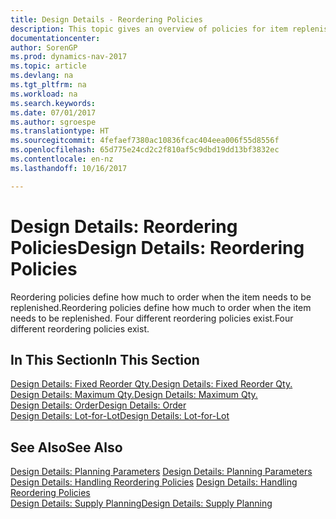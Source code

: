```yaml
---
title: Design Details - Reordering Policies
description: This topic gives an overview of policies for item replenishment.
documentationcenter: 
author: SorenGP
ms.prod: dynamics-nav-2017
ms.topic: article
ms.devlang: na
ms.tgt_pltfrm: na
ms.workload: na
ms.search.keywords: 
ms.date: 07/01/2017
ms.author: sgroespe
ms.translationtype: HT
ms.sourcegitcommit: 4fefaef7380ac10836fcac404eea006f55d8556f
ms.openlocfilehash: 65d775e24cd2c2f810af5c9dbd19dd13bf3832ec
ms.contentlocale: en-nz
ms.lasthandoff: 10/16/2017

---
```

# <a name="design-details-reordering-policies"></a><span data-ttu-id="14507-103">Design Details: Reordering Policies</span><span class="sxs-lookup"><span data-stu-id="14507-103">Design Details: Reordering Policies</span></span>
<span data-ttu-id="14507-104">Reordering policies define how much to order when the item needs to be replenished.</span><span class="sxs-lookup"><span data-stu-id="14507-104">Reordering policies define how much to order when the item needs to be replenished.</span></span> <span data-ttu-id="14507-105">Four different reordering policies exist.</span><span class="sxs-lookup"><span data-stu-id="14507-105">Four different reordering policies exist.</span></span>  

## <a name="in-this-section"></a><span data-ttu-id="14507-106">In This Section</span><span class="sxs-lookup"><span data-stu-id="14507-106">In This Section</span></span>  
[<span data-ttu-id="14507-107">Design Details: Fixed Reorder Qty.</span><span class="sxs-lookup"><span data-stu-id="14507-107">Design Details: Fixed Reorder Qty.</span></span>](design-details-fixed-reorder-qty.md)  
[<span data-ttu-id="14507-108">Design Details: Maximum Qty.</span><span class="sxs-lookup"><span data-stu-id="14507-108">Design Details: Maximum Qty.</span></span>](design-details-maximum-qty.md)  
[<span data-ttu-id="14507-109">Design Details: Order</span><span class="sxs-lookup"><span data-stu-id="14507-109">Design Details: Order</span></span>](design-details-order.md)  
[<span data-ttu-id="14507-110">Design Details: Lot-for-Lot</span><span class="sxs-lookup"><span data-stu-id="14507-110">Design Details: Lot-for-Lot</span></span>](design-details-lot-for-lot.md)  

## <a name="see-also"></a><span data-ttu-id="14507-111">See Also</span><span class="sxs-lookup"><span data-stu-id="14507-111">See Also</span></span>  
<span data-ttu-id="14507-112">[Design Details: Planning Parameters](design-details-planning-parameters.md) </span><span class="sxs-lookup"><span data-stu-id="14507-112">[Design Details: Planning Parameters](design-details-planning-parameters.md) </span></span>  
<span data-ttu-id="14507-113">[Design Details: Handling Reordering Policies](design-details-handling-reordering-policies.md) </span><span class="sxs-lookup"><span data-stu-id="14507-113">[Design Details: Handling Reordering Policies](design-details-handling-reordering-policies.md) </span></span>  
[<span data-ttu-id="14507-114">Design Details: Supply Planning</span><span class="sxs-lookup"><span data-stu-id="14507-114">Design Details: Supply Planning</span></span>](design-details-supply-planning.md)

